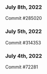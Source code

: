 ### July 8th, 2022

Commit #285020

### July 5th, 2022

Commit #314353


### July 4th, 2022

Commit #72281
